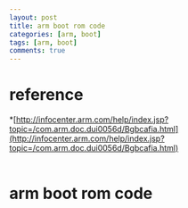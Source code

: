 ```yaml
---
layout: post
title: arm boot rom code
categories: [arm, boot]
tags: [arm, boot]
comments: true
--- 
```

# reference
  *[http://infocenter.arm.com/help/index.jsp?topic=/com.arm.doc.dui0056d/Bgbcafia.html](http://infocenter.arm.com/help/index.jsp?topic=/com.arm.doc.dui0056d/Bgbcafia.html)
<br />
<br />

# arm boot rom code
